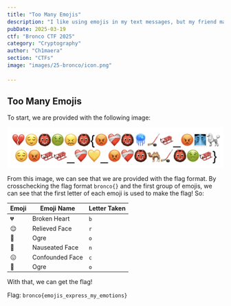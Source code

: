 ```yaml
---
title: "Too Many Emojis"
description: "I like using emojis in my text messages, but my friend may have taken it too far. 💀 Can you figure out what she’s trying to tell me? 🤔"
pubDate: 2025-03-19
ctf: "Bronco CTF 2025"
category: "Cryptography"
author: "Ch1maera"
section: "CTFs"
image: "images/25-bronco/icon.png"

---
```


## Too Many Emojis

To start, we are provided with the following image: 

![image of too many emojis challenge](images/25-bronco/toomanyemojis.png)

From this image, we can see that we are provided with the flag format. By crosschecking the flag format `bronco{}` and the first group of emojis, we can see that the first letter of each emoji is used to make the flag! So:

|Emoji   |Emoji Name|Letter Taken|
|---------|----------|------------|
|💔   |Broken Heart  | `b`     |
|😌   |Relieved Face | `r`     |
|👹   |Ogre          | `o`     |
|🤢   |Nauseated Face | `n`    |
|😖   |Confounded Face | `c`   |
|👹   |Ogre          | `o`     |

With that, we can get the flag!

Flag: `bronco{emojis_express_my_emotions}`